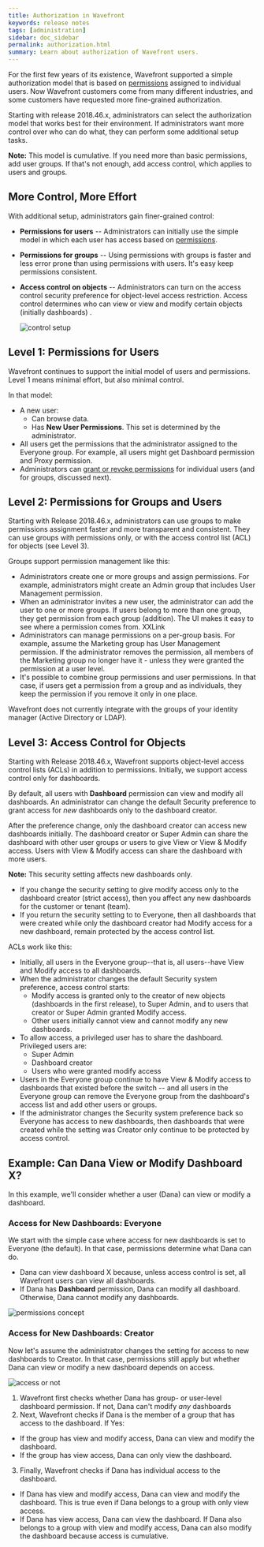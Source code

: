 ```yaml
---
title: Authorization in Wavefront
keywords: release notes
tags: [administration]
sidebar: doc_sidebar
permalink: authorization.html
summary: Learn about authorization of Wavefront users.
---
```


For the first few years of its existence, Wavefront supported a simple authorization model that is based on [permissions](permissions_overview.html) assigned to individual users. Now Wavefront customers come from many different industries, and some customers have requested more fine-grained authorization.

Starting with release 2018.46.x, administrators can select the authorization model that works best for their environment. If administrators want more control over who can do what, they can perform some additional setup tasks.

**Note:** This model is cumulative. If you need more than basic permissions, add user groups. If that's not enough, add access control, which applies to users and groups.

## More Control, More Effort

With additional setup, administrators gain finer-grained control:
* **Permissions for users** -- Administrators can initially use the simple model in which each user has access based on [permissions](permissions_overview.html).
* **Permissions for groups** -- Using permissions with groups is faster and less error prone than using permissions with users. It's easy keep permissions consistent.
* **Access control on objects** -- Administrators can turn on the access control security preference for object-level access restriction. Access control determines who can view or view and modify certain objects (initially dashboards) .

  ![control setup](images/security_levels.svg)

## Level 1: Permissions for Users

Wavefront continues to support the initial model of users and permissions. Level 1 means minimal effort, but also minimal control.

In that model:
* A new user:
  - Can browse data.
  - Has **New User Permissions**. This set is determined by the administrator.
* All users get the permissions that the administrator assigned to the Everyone group. For example, all users might get Dashboard permission and Proxy permission.
* Administrators can [grant or revoke permissions](users_managing.html#granting-and-revoking-permissions) for individual users (and for groups, discussed next).


## Level 2: Permissions for Groups and Users

Starting with Release 2018.46.x, administrators can use groups to make permissions assignment faster and more transparent and consistent. They can use groups with permissions only, or with the access control list (ACL) for objects (see Level 3).

Groups support permission management like this:
* Administrators create one or more groups and assign permissions. For example, administrators might create an Admin group that includes User Management permission.
* When an administrator invites a new user, the administrator can add the user to one or more groups. If users belong to more than one group, they get permission from each group (addition). The UI makes it easy to see where a permission comes from. XXLink
* Administrators can manage permissions on a per-group basis. For example, assume the Marketing group has User Management permission. If the administrator removes the permission, all members of the Marketing group no longer have it - unless they were granted the permission at a user level.
* It's possible to combine group permissions and user permissions. In that case, if users get a permission from a group and as individuals, they keep the permission if you remove it only in one place.

Wavefront does not currently integrate with the groups of your identity manager (Active Directory or LDAP).

## Level 3: Access Control for Objects

Starting with Release 2018.46.x, Wavefront supports object-level access control lists (ACLs) in addition to permissions. Initially, we support access control only for dashboards.

By default, all users with **Dashboard** permission can view and modify all dashboards. An administrator can change the default Security preference to grant access  for *new* dashboards only to the dashboard creator.

After the preference change, only the dashboard creator can access new dashboards initially. The dashboard creator or Super Admin can share the dashboard with other user groups or users to give View or View & Modify access. Users with View & Modify access can share the dashboard with more users.

**Note:** This security setting affects new dashboards only.
* If you change the security setting to give modify access only to the dashboard creator  (strict access), then you affect any new dashboards for the customer or tenant (team).
* If you return the security setting to to Everyone, then all dashboards that were created while only the dashboard creator had Modify access for a new dashboard, remain protected by the access control list.

ACLs work like this:

* Initially, all users in the Everyone group--that is, all users--have View and Modify access to all dashboards.
* When the administrator changes the default Security system preference, access control starts:
  - Modify access is granted only to the creator of new objects (dashboards in the first release), to Super Admin, and to users that creator or Super Admin granted Modify access.
  - Other users initially cannot view and cannot modify any new dashboards.
* To allow access, a privileged user has to share the dashboard. Privileged users are:
  - Super Admin
  - Dashboard creator
  - Users who were granted modify access
* Users in the Everyone group continue to have View & Modify access to dashboards that existed before the switch -- and all users in the Everyone group can remove the Everyone group from the dashboard's access list and add other users or groups.
* If the administrator changes the Security system preference back so Everyone has access to new dashboards, then dashboards that were created while the setting was Creator only continue to be protected by access control.

## Example: Can Dana View or Modify Dashboard X?

In this example, we'll consider whether a user (Dana) can view or modify a dashboard.

### Access for New Dashboards: Everyone
We start with the simple case where access for new dashboards is set to Everyone (the default). In that case, permissions determine what Dana can do.
* Dana can view dashboard X because, unless access control is set, all Wavefront users can view all dashboards.
* If Dana has **Dashboard** permission, Dana can modify all dashboard. Otherwise, Dana cannot modify any dashboards.

![permissions concept](/images/permissions_or_not.svg)

### Access for New Dashboards: Creator

Now let's assume the administrator changes the setting for access to new dashboards to Creator. In that case, permissions still apply but whether Dana can view or modify a new dashboard depends on  access.

![access or not](/images/access_or_not.svg)

1. Wavefront first checks whether Dana has group- or user-level dashboard permission. If not, Dana can't modify *any* dashboards
2. Next, Wavefront checks if Dana is the member of a group that has access to the dashboard. If Yes:
  * If the group has view and modify access, Dana can view and modify the dashboard.
  * If the group has view access, Dana can only view the dashboard.
3. Finally, Wavefront checks if Dana has individual access to the dashboard.
  * If Dana has view and modify access, Dana can view and modify the dashboard.
     This is true even if Dana belongs to a group with only view access.
  * If Dana has view access, Dana can view the dashboard.
    If Dana also belongs to a group with view and modify access, Dana can also modify the dashboard because access is cumulative.
